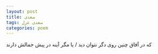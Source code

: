 ```yaml
---
layout: post
title: سعدی
tags: سعدی غزل
categories: poem
---
```


که در آفاق چنین روی دگر نتوان دید / یا مگر آینه در پیش جمالش دارند
